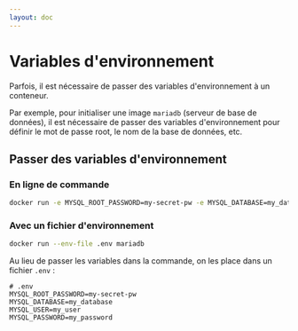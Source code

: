```yaml
---
layout: doc
---
```


# Variables d'environnement

Parfois, il est nécessaire de passer des variables d'environnement à un conteneur.

Par exemple, pour initialiser une image `mariadb` (serveur de base de données), 
il est nécessaire de passer des variables d'environnement pour définir le mot de passe root, le nom de la base de données, etc.

## Passer des variables d'environnement

### En ligne de commande

```bash
docker run -e MYSQL_ROOT_PASSWORD=my-secret-pw -e MYSQL_DATABASE=my_database -e MYSQL_USER=my_user -e MYSQL_PASSWORD=my_password mariadb
```

### Avec un fichier d'environnement

```bash
docker run --env-file .env mariadb
```

Au lieu de passer les variables dans la commande, on les place dans un fichier `.env` : 

```plaintext
# .env
MYSQL_ROOT_PASSWORD=my-secret-pw
MYSQL_DATABASE=my_database
MYSQL_USER=my_user
MYSQL_PASSWORD=my_password
```